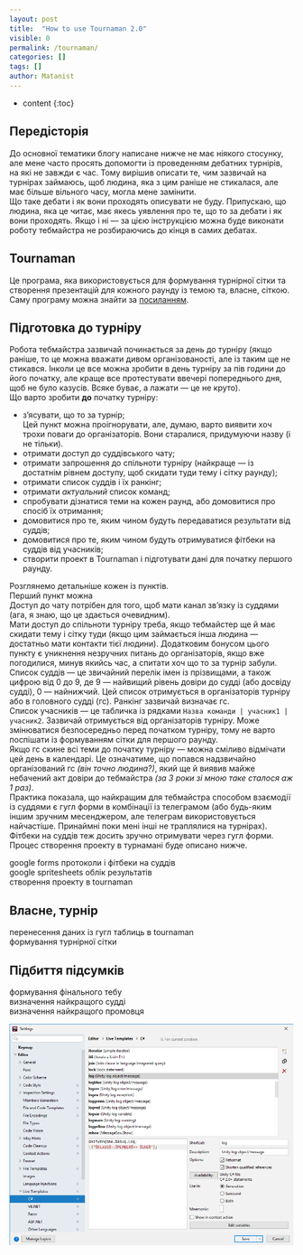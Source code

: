 ```yaml
---
layout: post
title:  "How to use Tournaman 2.0"
visible: 0
permalink: /tournaman/
categories: []
tags: []
author: Matanist
---
```


* content
{:toc}

## Передісторія
До основної тематики блогу написане нижче не має ніякого стосунку, але мене часто просять допомогти із проведенням дебатних турнірів, на які не завжди є час. 
Тому вирішив описати те, чим зазвичай на турнірах займаюсь, щоб людина, яка з цим раніше не стикалася, але має більше вільного часу, могла мене замінити.  
Що таке дебати і як вони проходять описувати не буду. Припускаю, що людина, яка це читає, має якесь уявлення про те, що то за дебати і як вони проходять. 
Якщо і ні — за цією інструкцією можна буде виконати роботу тебмайстра не розбираючись до кінця в самих дебатах.

## Tournaman
Це програма, яка використовується для формування турнірної сітки та створення презентацій для кожного раунду із темою та, власне, сіткою.  
Саму програму можна знайти за [посиланням](http://tournaman.wikidot.com/download "Tournaman tabbing software").  

## Підготовка до турніру
Робота тебмайстра зазвичай починається за день до турніру (якщо раніше, то це можна вважати дивом організованості, але із таким ще не стикався. Інколи це все можна зробити в день турніру за пів години до його початку, але краще все протестувати ввечері попереднього дня, щоб не було казусів. Всяке буває, а лажати — це не круто).  
Що варто зробити **до** початку турніру:
* з’ясувати, що то за турнір;  
  Цей пункт можна проігнорувати, але, думаю, варто виявити хоч трохи поваги до організаторів. Вони старалися, придумуючи назву (і не тільки). 
* отримати доступ до суддівського чату;
* отримати запрошення до спільноти турніру (найкраще — із достатнім рівнем доступу, щоб скидати туди тему і сітку раунду);
* отримати список суддів і їх ранкінг;
* отримати _актуальний_ список команд;
* спробувати дізнатися теми на кожен раунд, або домовитися про спосіб їх отримання;
* домовитися про те, яким чином будуть передаватися результати від суддів;
* домовитися про те, яким чином будуть отримуватися фітбеки на суддів від учасників;
* створити проект в Tournaman і підготувати дані для початку першого раунду.
  
Розглянемо детальніше кожен із пунктів.  
Перший пункт можна  
Доступ до чату потрібен для того, щоб мати канал зв’язку із суддями (ага, я знаю, що це здається очевидним).  
Мати доступ до спільноти турніру треба, якщо тебмайстер ще й має скидати тему і сітку туди (якщо цим займається інша людина — достатньо мати контакти тієї людини). Додатковим бонусом цього пункту є уникнення незручних питань до організаторів, якщо вже погодилися, минув якийсь час, а спитати хоч що то за турнір забули.  
Список суддів — це звичайний перелік імен із прізвищами, а також цифрою від 0 до 9, де 9 — найвищий рівень довіри до судді (або досвіду судді), 0 — найнижчий. Цей список отримується в організаторів турніру або в головного судді (гс). Ранкінг зазвичай визначає гс.  
Список учасників — це табличка із рядками ```Назва команди | учасник1 | учасник2```. Зазвичай отримується від організаторів турніру. Може змінюватися безпосередньо перед початком турніру, тому не варто поспішати із формуванням сітки для першого раунду.  
Якщо гс скине всі теми до початку турніру — можна сміливо відмічати цей день в календарі. Це означатиме, що попався надзвичайно організований гс _(він точно людина?)_, який ще й виявив майже небачений акт довіри до тебмайстра _(за 3 роки зі мною таке сталося аж 1 раз)_.  
Практика показала, що найкращим для тебмайстра способом взаємодії із суддями є гугл форми в комбінації із телеграмом (або будь-яким іншим зручним месенджером, але телеграм використовується найчастіше. Принаймні поки мені інші не траплялися на турнірах).  
Фітбеки на суддів теж досить зручно отримувати через гугл форми.  
Процес створення проекту в турнамані буде описано нижче.  

google forms протоколи і фітбеки на суддів  
google spritesheets облік результатів  
створення проекту в tournaman  

## Власне, турнір
перенесення даних із гугл таблиць в tournaman  
формування турнірної сітки  

## Підбиття підсумків
формування фінального тебу  
визначення найкращого судді  
визначення найкращого промовця  

![Settings](/assets/2020-01_30-rider-live-templates-1.png)